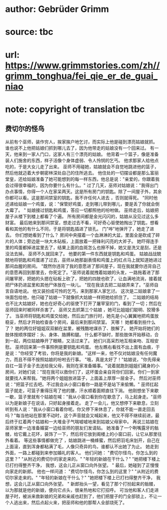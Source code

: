 # author: Gebrüder Grimm
# source: tbc
# url: https://www.grimmstories.com/zh//grimm_tonghua/fei_qie_er_de_guai_niao
# note: copyright of translation tbc

## 费切尔的怪鸟 

从前有个巫师，装作穷人，挨家挨户地乞讨，而实际上他是碰到漂亮姑娘就抓。
谁也说不上他把姑娘们抓到哪儿去了，因为他带走的姑娘没有一个回来过。
有一天，他来到一家人门口，这家人有三个漂亮的姑娘。
他背着一个篮子，像是准备装人们施舍的东西，样子活像个身体虚弱、令人怜悯的乞丐。
他求那家人给他点吃的，于是大女儿走了出来。
巫师不用碰她，姑娘就会不自觉地跳进他的篮子，然后他就迈着大步朝密林深处自己的住所逃去。
他住处的一切摆设都是那么富丽堂皇，还给姑娘准备了她可能想到的每一样东西，他总是说："亲爱的，你跟着我会过得很幸福的，因为你要什么有什么。"
过了几天，巫师对姑娘说："我得出门办点事情，你得一个人在家呆两天。这是所有房门的钥匙。除了一间屋子外，其余你都可以看。这是那间禁室的钥匙，我不许任何人进去
，否则就得死。
"同时他还递给姑娘一个鸡蛋，说："保管好鸡蛋，走到哪儿带到哪儿，要是丢了你就会倒大霉了。
"
姑娘接过钥匙和鸡蛋，答应一切都照他的吩咐做。
巫师走后，姑娘把屋子从楼下到楼上都看了个遍。
所有房间都是金光闪闪的，姑娘从没见过这么多财富。
最后她来到那间禁室，想走过去不看，可好奇心驱使她掏出了钥匙，想看看和其他的有什么不同，于是将钥匙插进了锁孔。
门"哗"地弹开了，她走了进去。 你们想她看到了什么？
房间中央摆着一个血淋淋的大盆，里面全是砍成了碎片的人体；旁边是一块大木砧板，上面放着一把锋利闪亮的大斧子。
她吓得连手里的鸡蛋都掉进盆里去了，结果上面的血斑怎么也擦不掉，她又是洗又是刮，还是没法去掉。
巫师不久就回来了。 他要的第一件东西就是钥匙和鸡蛋。
姑娘战战兢兢地将钥匙和鸡蛋递了过去，巫师从她那副表情和鸡蛋上的红点马上就知道她进过那间血腥的房间。
"既然你违背了我的意愿进了那间屋子，现在我就要你违背自己的意愿再回到那里去，你死定了。"巫师说着就拽着姑娘的头发，一路拖着进了那间屠宰房，把她的头摁在砧板上砍了，把她的四肢也砍了，让血满地流淌，接着就把尸体扔进盆里和其他尸体放在一块儿。
"现在我该去把二姑娘弄来了。"巫师自言自语地说。
他又装扮成可怜的乞丐，来到那家人家乞讨。
这次是二姑娘拿了一块面包给他，他只碰了姑娘一下就像抓大姑娘一样把她给抓住了。
二姑娘的结局也不比大姑娘好，她也在好奇心的驱使下打开了屠宰室的门，看到了一切；然后在巫师回来时被同样杀害了。
巫师又去抓第三个姑娘 ，她可比姐姐们聪明、狡猾多了。
当巫师将钥匙和鸡蛋交给她，然后出门旅行时，她先是小心翼翼地把鸡蛋放稳妥，然后才开始检查各个房间，最后来到那间禁室。
天哪！ 她都看到些什么了？
她的两位好姐姐双双躺在盆里，被残酷地谋杀了、肢解了。
她开始将她们的肢体按顺序摆好：头、身体、胳膊和腿。
什么都不缺时，那些肢体开始移动，合到一起，两位姑娘睁开了眼睛，又活过来了。
她们兴高采烈地互相亲吻、互相安慰。
巫师回来第一件事照例是要钥匙和鸡蛋。
他左瞧右看找不出上面有血痕，于是说："你经受了考验，你将是我的新娘。"这样一来，他不仅对姑娘没有任何魔力，而且不得不按照姑娘的吩咐去行事。
"哦，真是太好了！"姑娘说，"你先得亲自扛一篮子金子去送给我父母，我则在家准备婚事。"说着就跑到姐姐们藏身的小房间，对她们说："现在我可以救你们了，这坏蛋会亲自背你们回家。你们一到家就要找人来帮我。"她将两个姐姐放进篮子，上面盖上厚厚一层金子。
然后对巫师说："把篮子扛去吧。不过我会从小窗口看你一路是不是站下来偷懒。"
巫师扛起篮子就走，可篮子重得压弯了他的腰，汗水顺着面颊直往下淌。
他刚想坐下来歇一歇，篮子里就有个姑娘在喊："我从小窗口看到你在歇息了，马上起身走。"巫师以为是新娘子在说话，只好起身接着走。
走了一会儿，他又想停下来歇息，立刻听到有人说："我从小窗口看着你呢。你又停下来休息了，你就不能一直走回去吗？"每当他站在那里不动时，这个声音就会又喊起来，他又不得不继续前进，最后终于扛着两个姑娘和一大堆金子气喘嘘嘘地来到姑娘父母家中。
再说三姑娘在巫师家里一边准备婚宴一边给巫师的朋友们发请贴。
她准备了一个咧嘴露牙的骷髅，给它戴上花环，装饰了一下，然后将它放到阁楼上的小窗口前，让它从那里往外看着。
等这些事情都做完了
，姑娘跳进一桶蜂蜜，然后把羽毛床划开，自己在上面滚，直到浑身都粘满了毛，人像只奇异的鸟，谁都认不出她了为止。
她走到外面，一路上都碰到来参加婚礼的客人。 他们问她：
"费切尔怪鸟，你怎么到的这里？"
"从附近的费切尔的家走来的。"
"年轻的新娘在干什么？"
"她把楼下楼上已打扫得整齐干净，
我想，这会儿正从窗口向外张望。 "
最后，她碰到了正慢慢向家走的新郎。 他也一样问道：
"费切尔怪鸟，你怎么到的这里？"
"从附近的费切尔家走来的。"
"年轻的新娘在干什么？"
"她把楼下楼上已打扫得整齐干净，
我想，这会儿正从窗口向外张望。 "
新郎抬头一望，看见了那个打扮起来的骷髅，以为那就是他的新娘，便向它点头，很亲热地和它打招呼。
可当他和客人们走进屋子时，被派来救新娘的兄弟和亲戚也赶到了，他们把屋子的门全部锁上，不让一个人逃出来，然后点起火来，把巫师和他的那帮人全部烧死了。
